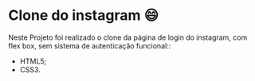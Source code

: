 # Clone do instagram  :smile:

Neste Projeto foi realizado o clone da página de login do instagram, com flex box, sem sistema de autenticação funcional::

* HTML5;
* CSS3.
